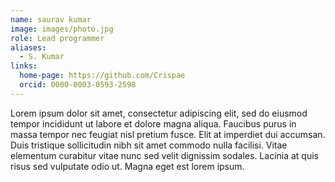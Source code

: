 ```yaml
---
name: saurav kumar
image: images/photo.jpg
role: Lead programmer
aliases:
  - S. Kumar
links:
  home-page: https://github.com/Crispae
  orcid: 0000-0003-0593-2598
---
```


Lorem ipsum dolor sit amet, consectetur adipiscing elit, sed do eiusmod tempor incididunt ut labore et dolore magna aliqua.
Faucibus purus in massa tempor nec feugiat nisl pretium fusce.
Elit at imperdiet dui accumsan.
Duis tristique sollicitudin nibh sit amet commodo nulla facilisi.
Vitae elementum curabitur vitae nunc sed velit dignissim sodales.
Lacinia at quis risus sed vulputate odio ut.
Magna eget est lorem ipsum.
